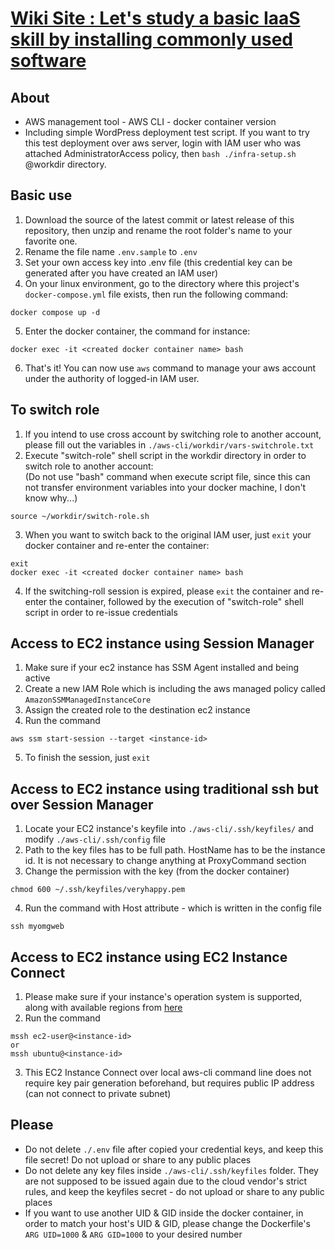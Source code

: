 # [Wiki Site : Let's study a basic IaaS skill by installing commonly used software](https://github.com/Shinya-GitHub-Center/awscli-docker/wiki)

## About
- AWS management tool - AWS CLI - docker container version
- Including simple WordPress deployment test script. If you want to try this test deployment over aws server, login with IAM user who was attached AdministratorAccess policy, then `bash ./infra-setup.sh` @workdir directory.

## Basic use
1. Download the source of the latest commit or latest release of this repository, then unzip and rename the root folder's name to your favorite one.
2. Rename the file name `.env.sample` to `.env`
3. Set your own access key into .env file (this credential key can be generated after you have created an IAM user)
4. On your linux environment, go to the directory where this project's `docker-compose.yml` file exists, then run the following command:
```
docker compose up -d
```
5. Enter the docker container, the command for instance:
```
docker exec -it <created docker container name> bash
```
6. That's it! You can now use `aws` command to manage your aws account under the authority of logged-in IAM user.

## To switch role
1. If you intend to use cross account by switching role to another account, please fill out the variables in `./aws-cli/workdir/vars-switchrole.txt`
2. Execute "switch-role" shell script in the workdir directory in order to switch role to another account:  
(Do not use "bash" command when execute script file, since this can not transfer environment variables into your docker machine, I don't know why...)
```
source ~/workdir/switch-role.sh
```
3. When you want to switch back to the original IAM user, just `exit` your docker container and re-enter the container:
```
exit
docker exec -it <created docker container name> bash
```
4. If the switching-roll session is expired, please `exit` the container and re-enter the container, followed by the execution of "switch-role" shell script in order to re-issue credentials

## Access to EC2 instance using Session Manager
1. Make sure if your ec2 instance has SSM Agent installed and being active
2. Create a new IAM Role which is including the aws managed policy called `AmazonSSMManagedInstanceCore`
3. Assign the created role to the destination ec2 instance
4. Run the command
```
aws ssm start-session --target <instance-id>
```
5. To finish the session, just `exit`

## Access to EC2 instance using traditional ssh but over Session Manager
1. Locate your EC2 instance's keyfile into `./aws-cli/.ssh/keyfiles/` and modify `./aws-cli/.ssh/config` file
2. Path to the key files has to be full path. HostName has to be the instance id. It is not necessary to change anything at ProxyCommand section
3. Change the permission with the key (from the docker container)
```
chmod 600 ~/.ssh/keyfiles/veryhappy.pem
```
4. Run the command with Host attribute - which is written in the config file
```
ssh myomgweb
```

## Access to EC2 instance using EC2 Instance Connect
1. Please make sure if your instance's operation system is supported, along with available regions from [here](https://docs.aws.amazon.com/AWSEC2/latest/UserGuide/ec2-instance-connect-methods.html#ic-limitations)
2. Run the command
```
mssh ec2-user@<instance-id>
or
mssh ubuntu@<instance-id>
```
3. This EC2 Instance Connect over local aws-cli command line does not require key pair generation beforehand, but requires public IP address (can not connect to private subnet)

## Please
* Do not delete `./.env` file after copied your credential keys, and keep this file secret! Do not upload or share to any public places
* Do not delete any key files inside `./aws-cli/.ssh/keyfiles` folder. They are not supposed to be issued again due to the cloud vendor's strict rules, and keep the keyfiles secret - do not upload or share to any public places
* If you want to use another UID & GID inside the docker container, in order to match your host's UID & GID, please change the Dockerfile's `ARG UID=1000` & `ARG GID=1000` to your desired number
